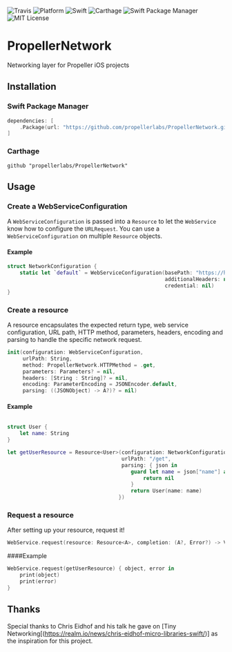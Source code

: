 ![Travis](https://api.travis-ci.org/propellerlabs/PropellerNetwork.svg?branch=master)
![Platform](https://img.shields.io/badge/platform-ios-lightgrey.svg)
![Swift](https://img.shields.io/badge/language-swift-orange.svg)
![Carthage](https://img.shields.io/badge/Carthage-compatible-4BC51D.svg?style=flat)
![Swift Package Manager](https://img.shields.io/badge/SPM-compatible-brightgreen.svg)
![MIT License](https://img.shields.io/badge/license-MIT-000000.svg)


# PropellerNetwork
Networking layer for Propeller iOS projects

## Installation

### Swift Package Manager

```Swift
dependencies: [
    .Package(url: "https://github.com/propellerlabs/PropellerNetwork.git", majorVersion: 1)
]
```

### Carthage

```
github "propellerlabs/PropellerNetwork"
```

## Usage

### Create a WebServiceConfiguration
A `WebServiceConfiguration` is passed into a `Resource` to let the `WebService` know how to configure the `URLRequest`. You can use a `WebServiceConfiguration` on multiple `Resource` objects.

#### Example

``` Swift
struct NetworkConfiguration {
    static let `default` = WebServiceConfiguration(basePath: "https://httpbin.org",
                                                   additionalHeaders: nil,
                                                   credential: nil)
}
```

### Create a resource
A resource encapsulates the expected return type, web service configuration, URL path, HTTP method, parameters, headers, encoding and parsing to handle the specific network request.

``` Swift
init(configuration: WebServiceConfiguration,
     urlPath: String,
     method: PropellerNetwork.HTTPMethod = .get,
     parameters: Parameters? = nil, 
     headers: [String : String]? = nil, 
     encoding: ParameterEncoding = JSONEncoder.default, 
     parsing: ((JSONObject) -> A?)? = nil)
```

#### Example
```Swift

struct User {
    let name: String    
}

let getUserResource = Resource<User>(configuration: NetworkConfiguration.default,
                                     urlPath: "/get",
                                     parsing: { json in
                                        guard let name = json["name"] as? String else {
                                            return nil
                                        }
                                        return User(name: name)
                                    })
```

### Request a resource
After setting up your resource, request it!

```Swift
WebService.request(resource: Resource<A>, completion: (A?, Error?) -> Void)
```

####Example
```Swift
WebService.request(getUserResource) { object, error in
    print(object)
    print(error)
}
```

## Thanks

Special thanks to Chris Eidhof and his talk he gave on [Tiny Networking[(https://realm.io/news/chris-eidhof-micro-libraries-swift/)] as the inspiration for this project.
